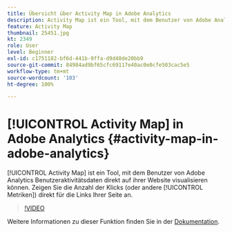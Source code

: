 ```yaml
---
title: Übersicht über Activity Map in Adobe Analytics
description: Activity Map ist ein Tool, mit dem Benutzer von Adobe Analytics Benutzeraktivitätsdaten direkt auf ihrer Website visualisieren können. Zeigen Sie die Anzahl der Klicks (oder andere Metriken) direkt für die Links Ihrer Seite an.
feature: Activity Map
thumbnail: 25451.jpg
kt: 2349
role: User
level: Beginner
exl-id: c1751182-bf6d-441b-9ffa-d9d40de20bb9
source-git-commit: 84984ad9bf65cfc69117e40ac0e0cfe503cac5e5
workflow-type: tm+mt
source-wordcount: '103'
ht-degree: 100%

---
```


# [!UICONTROL Activity Map] in Adobe Analytics {#activity-map-in-adobe-analytics}

[!UICONTROL Activity Map] ist ein Tool, mit dem Benutzer von Adobe Analytics Benutzeraktivitätsdaten direkt auf ihrer Website visualisieren können. Zeigen Sie die Anzahl der Klicks (oder andere [!UICONTROL Metriken]) direkt für die Links Ihrer Seite an.

>[!VIDEO](https://video.tv.adobe.com/v/25451/?quality=12&learn=on)

Weitere Informationen zu dieser Funktion finden Sie in der [Dokumentation](https://experienceleague.adobe.com/docs/analytics/analyze/activity-map/activity-map.html?lang=de).
